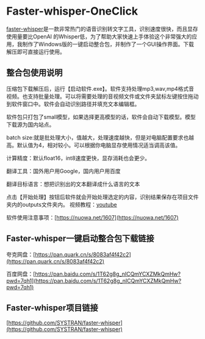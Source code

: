 # Faster-whisper-OneClick

[faster-whisper](https://github.com/SYSTRAN/faster-whisper)是一款非常热门的语音识别转文字工具，识别速度很快，而且显存使用量要比OpenAI 的Whisper低，为了帮助大家快速上手体验这个非常强大的应用，我制作了Windows版的一键启动整合包，并制作了一个GUI操作界面。下载解压即可直接运行使用。

## 整合包使用说明

压缩包下载解压后，运行【启动软件.exe】。软件支持处理mp3,wav,mp4格式音视频。也支持批量处理。可以将需要处理的音视频文件或文件夹鼠标左键按住拖动到软件窗口中。软件会自动识别路径并填充文本编辑框。

软件包只打包了small模型，如果选择更高模型的话，软件会自动下载模型。模型下载源为国内站点。

batch size:就是批处理大小，值越大，处理速度越快，但是对电脑配置要求也越高。默认值为4，相对较小。可以根据你电脑显存使用情况适当调高该值。

计算精度：默认float16，int8速度更快，显存消耗也会更少。

翻译工具：国外用户用Google，国内用户用百度

翻译目标语言：想把识别出的文本翻译成什么语言的文本

点击【开始处理】按钮后软件就会开始处理选定的内容，识别结果保存在项目文件夹内的outputs文件夹内。
视频教程：[youtube](https://www.youtube.com/watch?v=ZBij8jrDM0M)

软件使用注意事项：[https://nuowa.net/1607](https://nuowa.net/1607)

## Faster-whisper一键启动整合包下载链接

夸克网盘：[https://pan.quark.cn/s/8083af4f42c2](https://pan.quark.cn/s/8083af4f42c2)

百度网盘：[https://pan.baidu.com/s/1T62g8g_nICQmYCXZMkQmHw?pwd=7qh1](https://pan.baidu.com/s/1T62g8g_nICQmYCXZMkQmHw?pwd=7qh1)

## Faster-whisper项目链接

[https://github.com/SYSTRAN/faster-whisper](https://github.com/SYSTRAN/faster-whisper)
